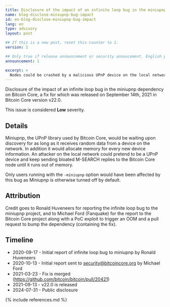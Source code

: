 ```yaml
---
title: Disclosure of the impact of an infinite loop bug in the miniupnp dependency
name: blog-disclose-miniupnp-bug-impact
id: en-blog-disclose-miniupnp-bug-impact
lang: en
type: advisory
layout: post

## If this is a new post, reset this counter to 1.
version: 1

## Only true if release announcement or security annoucement. English posts only
announcement: 1

excerpt: >
  Nodes could be crashed by a malicious UPnP device on the local network. A fix was released on September 14th, 2021 in Bitcoin Core v22.0.
---
```


Disclosure of the impact of an infinite loop bug in the miniupnp dependency on
Bitcoin Core, a fix for which was released on September 14th, 2021 in Bitcoin
Core version v22.0.

This issue is considered **Low** severity.

## Details

Miniupnp, the UPnP library used by Bitcoin Core, would be waiting upon
discovery for as long as it receives random data from a device on the network.
In addition it would allocate memory for every new device information. An
attacker on the local network could pretend to be a UPnP device and keep
sending bloated M-SEARCH replies to the Bitcoin Core node until it runs out of
memory.

Only users running with the <code>-miniupnp</code> option would have been
affected by this bug as Miniupnp is otherwise turned off by default.

## Attribution

Credit goes to Ronald Huveneers for reporting the infinite loop bug to the
miniupnp project, and to Michael Ford (Fanquake) for the report to the Bitcoin
Core project along with a PoC exploit to trigger an OOM and a pull request to
bump the dependency (containing the fix).

## Timeline

* 2020-09-17 - Initial report of infinite loop bug to miniupnp by Ronald Huveneers
* 2020-10-13 - Initial report sent to security@bitcoincore.org by Michael Ford
* 2021-03-23 - Fix is merged (https://github.com/bitcoin/bitcoin/pull/20421)
* 2021-09-13 - v22.0 is released
* 2024-07-31 - Public disclosure

{% include references.md %}
